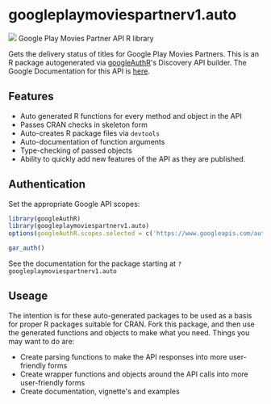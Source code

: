 # googleplaymoviespartnerv1.auto
![](http://www.google.com/images/icons/product/search-32.gif)
Google Play Movies Partner API R library

Gets the delivery status of titles for Google Play Movies Partners.
This is an R package autogenerated via [googleAuthR](http://code.markedmondson.me/googleAuthR)'s Discovery API builder. 
The Google Documentation for this API is [here](https://developers.google.com/playmoviespartner/).

## Features 
 * Auto generated R functions for every method and object in the API
 * Passes CRAN checks in skeleton form
 * Auto-creates R package files via `devtools`
 * Auto-documentation of function arguments
 * Type-checking of passed objects
 * Ability to quickly add new features of the API as they are published.

## Authentication
Set the appropriate Google API scopes:

```r
library(googleAuthR)
library(googleplaymoviespartnerv1.auto)
options(googleAuthR.scopes.selected = c('https://www.googleapis.com/auth/playmovies_partner.readonly'))

gar_auth()
```
 See the documentation for the package starting at `?googleplaymoviespartnerv1.auto`
## Useage
The intention is for these auto-generated packages to be used as a basis for proper R packages suitable for CRAN.
Fork this package, and then use the generated functions and objects to make what you need.
Things you may want to do are:
* Create parsing functions to make the API responses into more user-friendly forms
* Create wrapper functions and objects around the API calls into more user-friendly forms
* Create documentation, vignette's and examples

